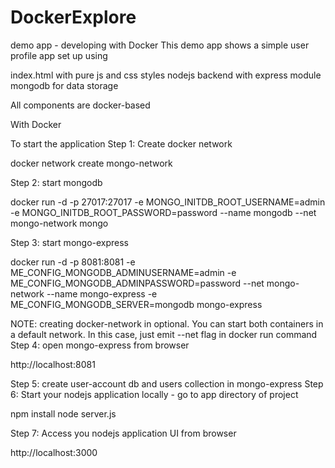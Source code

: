 # DockerExplore
demo app - developing with Docker
This demo app shows a simple user profile app set up using

index.html with pure js and css styles
nodejs backend with express module
mongodb for data storage

All components are docker-based

With Docker

To start the application
Step 1: Create docker network

docker network create mongo-network 


Step 2: start mongodb

docker run -d -p 27017:27017 -e MONGO_INITDB_ROOT_USERNAME=admin -e MONGO_INITDB_ROOT_PASSWORD=password --name mongodb --net mongo-network mongo    


Step 3: start mongo-express

docker run -d -p 8081:8081 -e ME_CONFIG_MONGODB_ADMINUSERNAME=admin -e ME_CONFIG_MONGODB_ADMINPASSWORD=password --net mongo-network --name mongo-express -e ME_CONFIG_MONGODB_SERVER=mongodb mongo-express   


NOTE: creating docker-network in optional. You can start both containers in a default network. In this case, just emit --net flag in docker run command
Step 4: open mongo-express from browser

http://localhost:8081


Step 5: create user-account db and users collection in mongo-express
Step 6: Start your nodejs application locally - go to app directory of project

npm install 
node server.js


Step 7: Access you nodejs application UI from browser

http://localhost:3000
